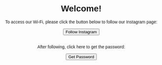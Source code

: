 <!DOCTYPE html>
<html>
<head>
  <title>Wi-Fi Access</title>
  <style>
    body {
      font-family: Arial, sans-serif;
      text-align: center;
      padding: 50px;
    }
  </style>
  <script>
    function redirectToInstagram() {
      window.location.href = "https://www.instagram.com/instagram";
    }

    function showPassword() {
      window.location.href = "https://lazarhakim99.github.io/thankyou.html"; // Replace with your actual thank you page URL
    }
  </script>
</head>
<body>
  <h1>Welcome!</h1>
  <p>To access our Wi-Fi, please click the button below to follow our Instagram page:</p>
  <button onclick="redirectToInstagram()">Follow Instagram</button>
  <br><br>
  <p>After following, click here to get the password:</p>
  <button onclick="showPassword()">Get Password</button>
</body>
</html>
